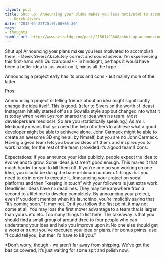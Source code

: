 ```yaml
---
layout: post
title: Shut up! Announcing your plans makes you less motivated to accomplish them.
  - Derek Sivers
date: '2012-04-22T15:05:00+05:30'
tags:
- thoughts
tumblr_url: http://www.aviraldg.com/post/21561499848/shut-up-announcing-your-plans-makes-you-less
---
```

Shut up! Announcing your plans makes you less motivated to accomplish them. - Derek SiversAbsolutely correct and sound advice. I’m experiencing this first-hand with Quizzardous!* - in hindsight, perhaps it would have been a better idea to just work on it, minus all the hype.

Announcing a project early has its pros and cons - but mainly more of the latter.

Pros:

Announcing a project or telling friends about an idea might significantly change the idea itself. This is good. (refer to Sivers on the worth of ideas) Instagram initially started off as a Gowalla style app but changed into what it is today when Kevin Systrom shared the idea with his team.
Most developers are mediocre. So are you (statistically speaking.) As am I. Mediocrity means that you need the help of others to achieve what a good developer might be able to achiveve alone. John Carmack might be able to create an awesome 3D engine all by himself, but you are no John Carmack. Having a good team lets you bounce ideas off them, and inspires you to work harder, for the rest of the team (provided it’s a good team!)
Cons:

Expectations: If you announce your idea publicly, people expect the idea to evolve and to grow. Some ideas just aren’t good enough. This makes it that much harder for you to kill them off.
If you’re one person working on one idea, you should be doing the bare minimum number of things that you need to do in order to execute it. Announcing your project on social platforms and then “keeping in touch” with your followers is just extra work.
Deadlines: Ideas have no deadlines. They may take anywhere from a second to a lifetime to develop completely. By announcing your project, even if you don’t mention when it’s launching, you’re implicitly saying that “it’s coming soon.” It may not. Or if you follow the first point, it may not come at all.
You may lose the first mover advantage to a team that is larger than yours. 
etc etc. Too many things to list here.
The takeaway is that you should find a small group of around three to four people who can understand your idea and help you improve upon it. No one else should get a word of it until you’ve executed your idea or plans. For bonus points, use: “I could tell you, but then I’d have to kill you.”

*Don’t worry, though - we aren’t far away from shipping. We’ve got the basics covered, it’s just waiting for some spit and polish now.
